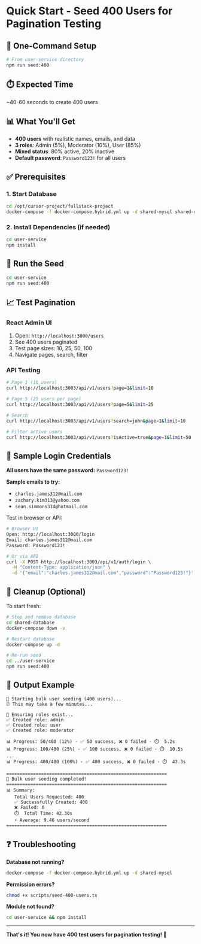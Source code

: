 # Quick Start - Seed 400 Users for Pagination Testing

## 🚀 One-Command Setup

```bash
# From user-service directory
npm run seed:400
```

## ⏱️ Expected Time
~40-60 seconds to create 400 users

## 📊 What You'll Get
- **400 users** with realistic names, emails, and data
- **3 roles**: Admin (5%), Moderator (10%), User (85%)
- **Mixed status**: 80% active, 20% inactive
- **Default password**: `Password123!` for all users

## ✅ Prerequisites

### 1. Start Database
```bash
cd /opt/cursor-project/fullstack-project
docker-compose -f docker-compose.hybrid.yml up -d shared-mysql shared-redis
```

### 2. Install Dependencies (if needed)
```bash
cd user-service
npm install
```

## 🎯 Run the Seed

```bash
cd user-service
npm run seed:400
```

## 📈 Test Pagination

### React Admin UI
1. Open: `http://localhost:3000/users`
2. See 400 users paginated
3. Test page sizes: 10, 25, 50, 100
4. Navigate pages, search, filter

### API Testing
```bash
# Page 1 (10 users)
curl http://localhost:3003/api/v1/users?page=1&limit=10

# Page 5 (25 users per page)
curl http://localhost:3003/api/v1/users?page=5&limit=25

# Search
curl http://localhost:3003/api/v1/users?search=john&page=1&limit=10

# Filter active users
curl http://localhost:3003/api/v1/users?isActive=true&page=1&limit=50
```

## 🔑 Sample Login Credentials

**All users have the same password:** `Password123!`

**Sample emails to try:**
- `charles.james312@mail.com`
- `zachary.kim313@yahoo.com`
- `sean.simmons314@hotmail.com`

Test in browser or API:
```bash
# Browser UI
Open: http://localhost:3000/login
Email: charles.james312@mail.com
Password: Password123!

# Or via API
curl -X POST http://localhost:3003/api/v1/auth/login \
  -H "Content-Type: application/json" \
  -d '{"email":"charles.james312@mail.com","password":"Password123!"}'
```

## 🧹 Cleanup (Optional)

To start fresh:
```bash
# Stop and remove database
cd shared-database
docker-compose down -v

# Restart database
docker-compose up -d

# Re-run seed
cd ../user-service
npm run seed:400
```

## 📝 Output Example

```
🌱 Starting bulk user seeding (400 users)...
⏰ This may take a few minutes...

📝 Ensuring roles exist...
✅ Created role: admin
✅ Created role: user
✅ Created role: moderator

📊 Progress: 50/400 (12%) - ✅ 50 success, ❌ 0 failed - ⏱️  5.2s
📊 Progress: 100/400 (25%) - ✅ 100 success, ❌ 0 failed - ⏱️  10.5s
...
📊 Progress: 400/400 (100%) - ✅ 400 success, ❌ 0 failed - ⏱️  42.3s

============================================================
🎉 Bulk user seeding completed!
============================================================
📊 Summary:
   Total Users Requested: 400
   ✅ Successfully Created: 400
   ❌ Failed: 0
   ⏱️  Total Time: 42.30s
   ⚡ Average: 9.46 users/second
============================================================
```

## ❓ Troubleshooting

**Database not running?**
```bash
docker-compose -f docker-compose.hybrid.yml up -d shared-mysql
```

**Permission errors?**
```bash
chmod +x scripts/seed-400-users.ts
```

**Module not found?**
```bash
cd user-service && npm install
```

---

**That's it! You now have 400 test users for pagination testing! 🎉**
